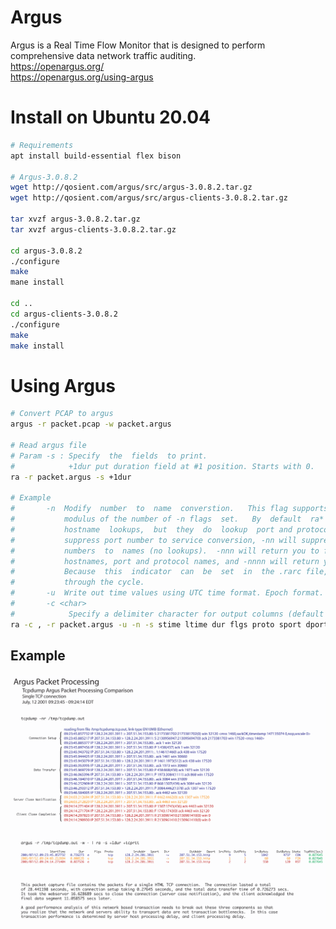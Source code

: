 # Argus
Argus is a Real Time Flow Monitor that is designed to perform comprehensive data network traffic auditing.  
https://openargus.org/  
https://openargus.org/using-argus  

# Install on Ubuntu 20.04

```bash
# Requirements
apt install build-essential flex bison

# Argus-3.0.8.2
wget http://qosient.com/argus/src/argus-3.0.8.2.tar.gz
wget http://qosient.com/argus/src/argus-clients-3.0.8.2.tar.gz

tar xvzf argus-3.0.8.2.tar.gz
tar xvzf argus-clients-3.0.8.2.tar.gz

cd argus-3.0.8.2
./configure
make
mane install

cd ..
cd argus-clients-3.0.8.2
./configure
make
make install
```
# Using Argus
 ```bash
# Convert PCAP to argus
argus -r packet.pcap -w packet.argus

# Read argus file
# Param -s : Specify  the  fields  to print.
#            +1dur put duration field at #1 position. Starts with 0.  
ra -r packet.argus -s +1dur

# Example
#       -n  Modify  number  to  name  converstion.   This flag supports 4 states, specified by the
#           modulus of the number of -n flags  set.   By  default  ra*  programs  do  not  provide
#           hostname  lookups,  but  they  do  lookup  port and protocol names.  The first -n will
#           suppress port number to service conversion, -nn will suppress translation of  protocol
#           numbers  to  names (no lookups).  -nnn will return you to full conversion, translating
#           hostnames, port and protocol names, and -nnnn will return you to the default behavior.
#           Because  this  indicator  can  be  set  in  the .rarc file, multiple -n flags progress
#           through the cycle.
#       -u  Write out time values using UTC time format. Epoch format.
#       -c <char>
#            Specify a delimiter character for output columns (default is ' ').
ra -c , -r packet.argus -u -n -s stime ltime dur flgs proto sport dport saddr daddr dco spkts dpkts pkts sbytes dbytes bytes > flows-dataset.csv
```

## Example
![Using-Argus](argus.packet.processing.png)
